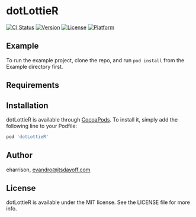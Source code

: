 # dotLottieR

[![CI Status](https://img.shields.io/travis/eharrison/dotLottieR.svg?style=flat)](https://travis-ci.org/eharrison/dotLottieR)
[![Version](https://img.shields.io/cocoapods/v/dotLottieR.svg?style=flat)](https://cocoapods.org/pods/dotLottieR)
[![License](https://img.shields.io/cocoapods/l/dotLottieR.svg?style=flat)](https://cocoapods.org/pods/dotLottieR)
[![Platform](https://img.shields.io/cocoapods/p/dotLottieR.svg?style=flat)](https://cocoapods.org/pods/dotLottieR)

## Example

To run the example project, clone the repo, and run `pod install` from the Example directory first.

## Requirements

## Installation

dotLottieR is available through [CocoaPods](https://cocoapods.org). To install
it, simply add the following line to your Podfile:

```ruby
pod 'dotLottieR'
```

## Author

eharrison, evandro@itsdayoff.com

## License

dotLottieR is available under the MIT license. See the LICENSE file for more info.
